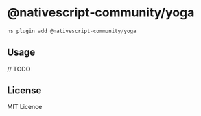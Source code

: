 # @nativescript-community/yoga

```javascript
ns plugin add @nativescript-community/yoga
```

## Usage

// TODO

## License

MIT Licence

